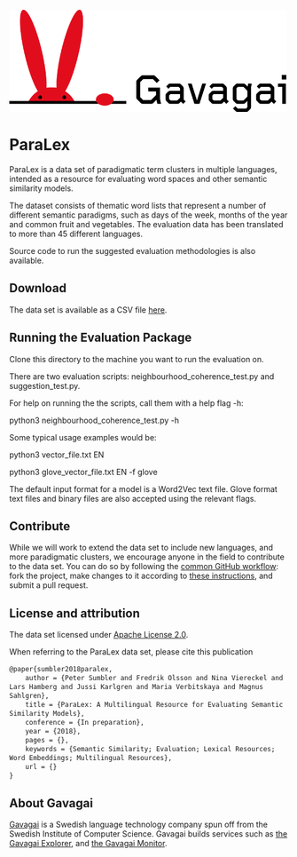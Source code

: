 ![Gavagai](gavagai.png)

# ParaLex
ParaLex is a data set of paradigmatic term clusters in multiple languages, intended as a resource for evaluating word spaces and other semantic similarity models.

The dataset consists of thematic word lists that represent a number of different semantic 
paradigms, such as days of the week, months of the year and common fruit and vegetables. 
The evaluation data has been translated to more than 45 different languages.

Source code to run the suggested evaluation methodologies is also available.


## Download

The data set is available as a CSV file [here](ParaLex.csv).

## Running the Evaluation Package

Clone this directory to the machine you want to run the evaluation on.

There are two evaluation scripts: neighbourhood_coherence_test.py and suggestion_test.py.

For help on running the the scripts, call them with a help flag -h:

python3 neighbourhood_coherence_test.py -h

Some typical usage examples would be:

python3 vector_file.txt EN

python3 glove_vector_file.txt EN -f glove

The default input format for a model is a Word2Vec text file. Glove format text files and binary files are also accepted
using the relevant flags. 

## Contribute

While we will work to extend the data set to include new languages, and more paradigmatic clusters,
we encourage anyone in the field to contribute to the data set. You can do so by following the [common
GitHub workflow](https://guides.github.com/introduction/flow/): fork the project, make changes to 
it according to [these instructions](ANNOTATION_INSTRUCTIONS.md), and submit a pull request.

## License and attribution

The data set licensed under [Apache License 2.0](ParaLex/LICENSE).

When referring to the ParaLex data set, please cite this publication

    @paper{sumbler2018paralex,
        author = {Peter Sumbler and Fredrik Olsson and Nina Viereckel and Lars Hamberg and Jussi Karlgren and Maria Verbitskaya and Magnus Sahlgren},
        title = {ParaLex: A Multilingual Resource for Evaluating Semantic Similarity Models},
        conference = {In preparation},
        year = {2018},
        pages = {},
        keywords = {Semantic Similarity; Evaluation; Lexical Resources; Word Embeddings; Multilingual Resources},
        url = {}
    }

## About Gavagai

[Gavagai](http://gavagai.se/) is a Swedish language technology company spun off from the 
Swedish Institute of Computer Science. Gavagai builds services such 
as [the Gavagai Explorer](https://explorer.gavagai.se/), 
and [the Gavagai Monitor](http://monitor.gavagai.se/).
